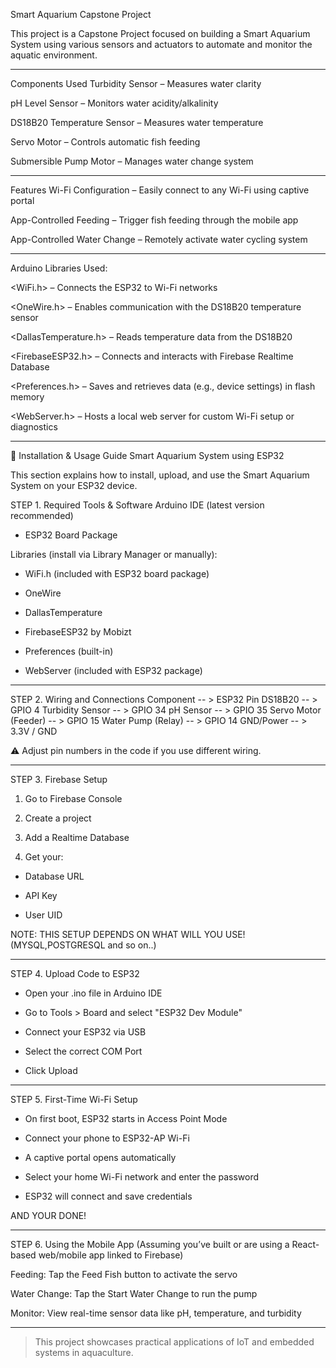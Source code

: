 Smart Aquarium Capstone Project

This project is a Capstone Project focused on building a Smart Aquarium System using various sensors and actuators to automate and monitor the aquatic environment.

---

Components Used
Turbidity Sensor – Measures water clarity

pH Level Sensor – Monitors water acidity/alkalinity

DS18B20 Temperature Sensor – Measures water temperature

Servo Motor – Controls automatic fish feeding

Submersible Pump Motor – Manages water change system

---

Features
Wi-Fi Configuration – Easily connect to any Wi-Fi using captive portal

App-Controlled Feeding – Trigger fish feeding through the mobile app

App-Controlled Water Change – Remotely activate water cycling system

---

Arduino Libraries Used:

<WiFi.h> – Connects the ESP32 to Wi-Fi networks

<OneWire.h> – Enables communication with the DS18B20 temperature sensor

<DallasTemperature.h> – Reads temperature data from the DS18B20

<FirebaseESP32.h> – Connects and interacts with Firebase Realtime Database

<Preferences.h> – Saves and retrieves data (e.g., device settings) in flash memory

<WebServer.h> – Hosts a local web server for custom Wi-Fi setup or diagnostics


---

🔧 Installation & Usage Guide
Smart Aquarium System using ESP32

This section explains how to install, upload, and use the Smart Aquarium System on your ESP32 device.

STEP 1. Required Tools & Software
Arduino IDE (latest version recommended)

- ESP32 Board Package

Libraries (install via Library Manager or manually):

- WiFi.h (included with ESP32 board package)

- OneWire

- DallasTemperature

- FirebaseESP32 by Mobizt

- Preferences (built-in)

- WebServer (included with ESP32 package)

---

STEP 2. Wiring and Connections
Component	-- > ESP32 Pin
DS18B20	-- > GPIO 4
Turbidity Sensor -- >	GPIO 34
pH Sensor	-- > GPIO 35
Servo Motor (Feeder) -- >	GPIO 15
Water Pump (Relay) -- >	GPIO 14
GND/Power -- >	3.3V / GND

⚠️ Adjust pin numbers in the code if you use different wiring.

---

STEP 3. Firebase Setup
1. Go to Firebase Console

2. Create a project

3. Add a Realtime Database

4. Get your:

- Database URL

- API Key

- User UID

NOTE: THIS SETUP DEPENDS ON WHAT WILL YOU USE! (MYSQL,POSTGRESQL and so on..)

---

STEP 4. Upload Code to ESP32
- Open your .ino file in Arduino IDE

- Go to Tools > Board and select "ESP32 Dev Module"

- Connect your ESP32 via USB

- Select the correct COM Port

- Click Upload 

---

STEP 5. First-Time Wi-Fi Setup

- On first boot, ESP32 starts in Access Point Mode

- Connect your phone to ESP32-AP Wi-Fi

- A captive portal opens automatically

- Select your home Wi-Fi network and enter the password

- ESP32 will connect and save credentials

AND YOUR DONE!

---

STEP 6. Using the Mobile App
(Assuming you’ve built or are using a React-based web/mobile app linked to Firebase)

Feeding: Tap the Feed Fish button to activate the servo

Water Change: Tap the Start Water Change to run the pump

Monitor: View real-time sensor data like pH, temperature, and turbidity

---

> This project showcases practical applications of IoT and embedded systems in aquaculture.
